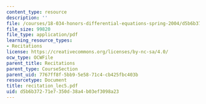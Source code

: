 ```yaml
---
content_type: resource
description: ''
file: /courses/18-034-honors-differential-equations-spring-2004/d5b6b37271e7350d38a4b03ef3098a23_recitation_lec5.pdf
file_size: 99820
file_type: application/pdf
learning_resource_types:
- Recitations
license: https://creativecommons.org/licenses/by-nc-sa/4.0/
ocw_type: OCWFile
parent_title: Recitations
parent_type: CourseSection
parent_uid: 7767ff8f-5bb9-5e58-71c4-cb425fbc403b
resourcetype: Document
title: recitation_lec5.pdf
uid: d5b6b372-71e7-350d-38a4-b03ef3098a23
---
```

